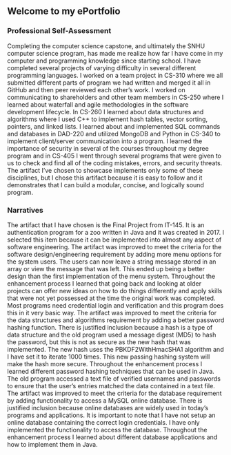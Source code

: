 ## Welcome to my ePortfolio

### Professional Self-Assessment
Completing the computer science capstone, and ultimately the SNHU computer science program, has made me realize how far I have come in my computer and programming knowledge since starting school. I have completed several projects of varying difficulty in several different programming languages. I worked on a team project in CS-310 where we all submitted different parts of program we had written and merged it all in GitHub and then peer reviewed each other’s work. I worked on communicating to shareholders and other team members in CS-250 where I learned about waterfall and agile methodologies in the software development lifecycle. In CS-260 I learned about data structures and algorithms where I used C++ to implement hash tables, vector sorting, pointers, and linked lists. I learned about and implemented SQL commands and databases in DAD-220 and utilized MongoDB and Python in CS-340 to implement client/server communication into a program. I learned the importance of security in several of the courses throughout my degree program and in CS-405 I went through several programs that were given to us to check and find all of the coding mistakes, errors, and security threats. The artifact I’ve chosen to showcase implements only some of these disciplines, but I chose this artifact because it is easy to follow and it demonstrates that I can build a modular, concise, and logically sound program.

### Narratives

The artifact that I have chosen is the Final Project from IT-145. It is an authentication program for a zoo written in Java and it was created in 2017. I selected this item because it can be implemented into almost any aspect of software engineering. The artifact was improved to meet the criteria for the software design/engineering requirement by adding more menu options for the system users. The users can now leave a string message stored in an array or view the message that was left. This ended up being a better design than the first implementation of the menu system. Throughout the enhancement process I learned that going back and looking at older projects can offer new ideas on how to do things differently and apply skills that were not yet possessed at the time the original work was completed. Most programs need credential login and verification and this program does this in it very basic way. The artifact was improved to meet the criteria for the data structures and algorithms requirement by adding a better password hashing function. There is justified inclusion because a hash is a type of data structure and the old program used a message digest (MD5) to hash the password, but this is not as secure as the new hash that was implemented. The new hash uses the PBKDF2WithHmacSHA1 algorithm and I have set it to iterate 1000 times. This new passing hashing system will make the hash more secure. Throughout the enhancement process I learned different password hashing techniques that can be used in Java. The old program accessed a text file of verified usernames and passwords to ensure that the user’s entries matched the data contained in a text file. The artifact was improved to meet the criteria for the database requirement by adding functionality to access a MySQL online database. There is justified inclusion because online databases are widely used in today’s programs and applications. It is important to note that I have not setup an online database containing the correct login credentials. I have only implemented the functionality to access the database. Throughout the enhancement process I learned about different database applications and how to implement them in Java.
